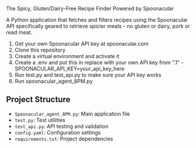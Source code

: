 The Spicy, Gluten/Dairy-Free Recipe Finder
Powered by Spoonacular

A Python application that fetches and filters recipes using the Spoonacular API specifically geared to retrieve spicier meals - no gluten or dairy, pork or read meat.

1. Get your own Spoonacular API key at spoonacular.com
2. Clone this repository
3. Create a virtual environment and activate it
4. Create a .env and put this in replace with your own API key from ".1" - SPOONACULAR_API_KEY=your_api_key_here
5. Run test.py and test_api.py to make sure your API key works
6. Run spoonacular_agent_8PM.py

## Project Structure
- `Spoonacular_agent_8PM.py`: Main application file
- `test.py`: Test utilities
- `test_api.py`: API testing and validation
- `config.yaml`: Configuration settings
- `requirements.txt`: Project dependencies
